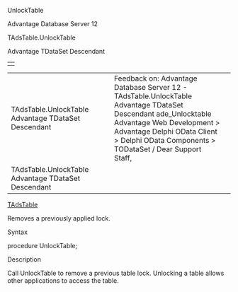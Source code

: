 UnlockTable




Advantage Database Server 12  

TAdsTable.UnlockTable

Advantage TDataSet Descendant

|  |
| --- |
|  |

|  |  |  |  |  |
| --- | --- | --- | --- | --- |
| TAdsTable.UnlockTable  Advantage TDataSet Descendant |  |  | Feedback on: Advantage Database Server 12 - TAdsTable.UnlockTable Advantage TDataSet Descendant ade\_Unlocktable Advantage Web Development > Advantage Delphi OData Client > Delphi OData Components > TODataSet / Dear Support Staff, |  |
| TAdsTable.UnlockTable  Advantage TDataSet Descendant |  |  |  |  |

[TAdsTable](ade_tadstable_7.htm)

Removes a previously applied lock.

Syntax

procedure UnlockTable;

Description

Call UnlockTable to remove a previous table lock. Unlocking a table allows other applications to access the table.